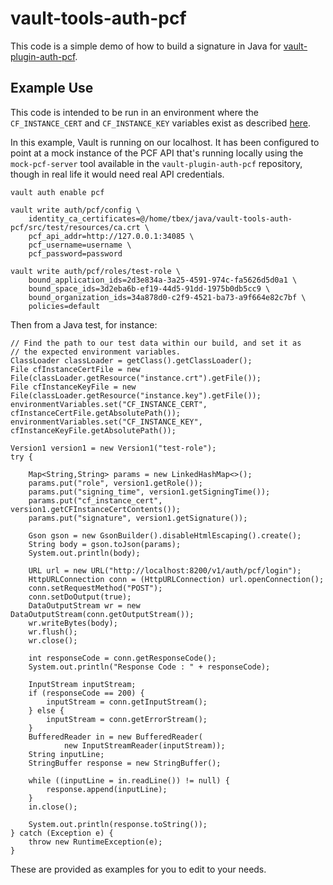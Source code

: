 # vault-tools-auth-pcf

This code is a simple demo of how to build a signature in Java for
[vault-plugin-auth-pcf](https://github.com/hashicorp/vault-plugin-auth-pcf).

## Example Use

This code is intended to be run in an environment where the `CF_INSTANCE_CERT`
and `CF_INSTANCE_KEY` variables exist as described
[here](https://docs.pivotal.io/pivotalcf/2-4/devguide/deploy-apps/instance-identity.html).

In this example, Vault is running on our localhost. It has been configured to point
at a mock instance of the PCF API that's running locally using the `mock-pcf-server`
tool available in the `vault-plugin-auth-pcf` repository, though in real life it would
need real API credentials.

```
vault auth enable pcf

vault write auth/pcf/config \
    identity_ca_certificates=@/home/tbex/java/vault-tools-auth-pcf/src/test/resources/ca.crt \
    pcf_api_addr=http://127.0.0.1:34085 \
    pcf_username=username \
    pcf_password=password

vault write auth/pcf/roles/test-role \
    bound_application_ids=2d3e834a-3a25-4591-974c-fa5626d5d0a1 \
    bound_space_ids=3d2eba6b-ef19-44d5-91dd-1975b0db5cc9 \
    bound_organization_ids=34a878d0-c2f9-4521-ba73-a9f664e82c7bf \
    policies=default
```

Then from a Java test, for instance:

```
// Find the path to our test data within our build, and set it as
// the expected environment variables.
ClassLoader classLoader = getClass().getClassLoader();
File cfInstanceCertFile = new File(classLoader.getResource("instance.crt").getFile());
File cfInstanceKeyFile = new File(classLoader.getResource("instance.key").getFile());
environmentVariables.set("CF_INSTANCE_CERT", cfInstanceCertFile.getAbsolutePath());
environmentVariables.set("CF_INSTANCE_KEY", cfInstanceKeyFile.getAbsolutePath());

Version1 version1 = new Version1("test-role");
try {

    Map<String,String> params = new LinkedHashMap<>();
    params.put("role", version1.getRole());
    params.put("signing_time", version1.getSigningTime());
    params.put("cf_instance_cert", version1.getCFInstanceCertContents());
    params.put("signature", version1.getSignature());

    Gson gson = new GsonBuilder().disableHtmlEscaping().create();
    String body = gson.toJson(params);
    System.out.println(body);

    URL url = new URL("http://localhost:8200/v1/auth/pcf/login");
    HttpURLConnection conn = (HttpURLConnection) url.openConnection();
    conn.setRequestMethod("POST");
    conn.setDoOutput(true);
    DataOutputStream wr = new DataOutputStream(conn.getOutputStream());
    wr.writeBytes(body);
    wr.flush();
    wr.close();

    int responseCode = conn.getResponseCode();
    System.out.println("Response Code : " + responseCode);

    InputStream inputStream;
    if (responseCode == 200) {
        inputStream = conn.getInputStream();
    } else {
        inputStream = conn.getErrorStream();
    }
    BufferedReader in = new BufferedReader(
            new InputStreamReader(inputStream));
    String inputLine;
    StringBuffer response = new StringBuffer();

    while ((inputLine = in.readLine()) != null) {
        response.append(inputLine);
    }
    in.close();

    System.out.println(response.toString());
} catch (Exception e) {
    throw new RuntimeException(e);
}
```

These are provided as examples for you to edit to your needs.